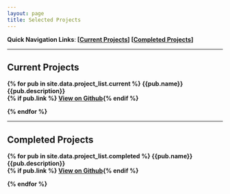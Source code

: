 ```yaml
---
layout: page
title: Selected Projects
---
```


**Quick Navigation Links**:<b />
[[Current Projects](#current-projects)] [[Completed Projects](#completed-projects)]

----

## Current Projects

{% for pub in site.data.project_list.current %}
**{{pub.name}}**<br />
{{pub.description}}<br />
{% if pub.link %}<i class="fa fa-fw fa-github"></i> [View on Github]({{pub.link}}){% endif %}

{% endfor %}

----

## Completed Projects

{% for pub in site.data.project_list.completed %}
**{{pub.name}}**<br />
{{pub.description}}<br />
{% if pub.link %}<i class="fa fa-fw fa-github"></i> [View on Github]({{pub.link}}){% endif %}

{% endfor %}
